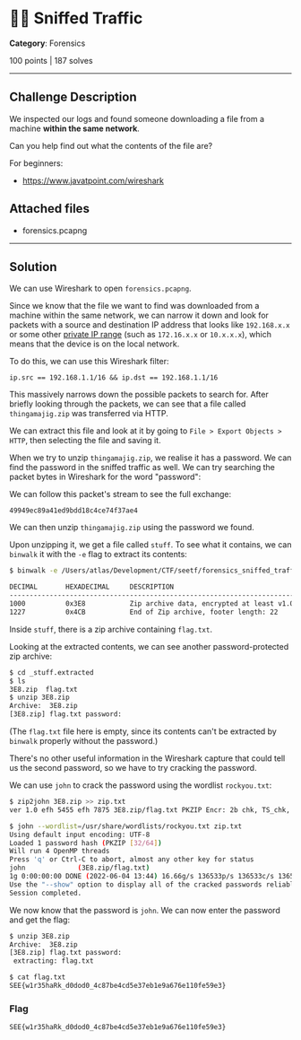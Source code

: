 # 🧑‍🎓 Sniffed Traffic

**Category**: Forensics

100 points | 187 solves

----

## Challenge Description

We inspected our logs and found someone downloading a file from a machine **within the same network**.

Can you help find out what the contents of the file are?

For beginners:

* https://www.javatpoint.com/wireshark

## Attached files

* forensics.pcapng

----

## Solution

We can use Wireshark to open `forensics.pcapng`.

Since we know that the file we want to find was downloaded from a machine within the same network, we can narrow it down and look for packets with a source and destination IP address that looks like `192.168.x.x` or some other [private IP range](https://datatracker.ietf.org/doc/html/rfc1918#section-3) (such as `172.16.x.x` or `10.x.x.x`), which means that the device is on the local network.

To do this, we can use this Wireshark filter:

```text
ip.src == 192.168.1.1/16 && ip.dst == 192.168.1.1/16
```

<!--screenshot-->

This massively narrows down the possible packets to search for. After briefly looking through the packets, we can see that a file called `thingamajig.zip` was transferred via HTTP.

We can extract this file and look at it by going to `File > Export Objects > HTTP`, then selecting the file and saving it.

When we try to unzip `thingamajig.zip`, we realise it has a password. We can find the password in the sniffed traffic as well. We can try searching the packet bytes in Wireshark for the word "password":

<!--screenshot-->

We can follow this packet's stream to see the full exchange:

<!--screenshot-->

```text
49949ec89a41ed9bdd18c4ce74f37ae4
```

We can then unzip `thingamajig.zip` using the password we found.

Upon unzipping it, we get a file called `stuff`. To see what it contains, we can `binwalk` it with the `-e` flag to extract its contents:

```sh
$ binwalk -e /Users/atlas/Development/CTF/seetf/forensics_sniffed_traffic/stuff

DECIMAL       HEXADECIMAL     DESCRIPTION
--------------------------------------------------------------------------------
1000          0x3E8           Zip archive data, encrypted at least v1.0 to extract, compressed size: 67, uncompressed size: 55, name: flag.txt
1227          0x4CB           End of Zip archive, footer length: 22
```

Inside `stuff`, there is a zip archive containing `flag.txt`.

Looking at the extracted contents, we can see another password-protected zip archive:

```sh
$ cd _stuff.extracted
$ ls
3E8.zip  flag.txt
$ unzip 3E8.zip
Archive:  3E8.zip
[3E8.zip] flag.txt password:
```

(The `flag.txt` file here is empty, since its contents can't be extracted by `binwalk` properly without the password.)

There's no other useful information in the Wireshark capture that could tell us the second password, so we have to try cracking the password.

We can use `john` to crack the password using the wordlist `rockyou.txt`:

```sh
$ zip2john 3E8.zip >> zip.txt
ver 1.0 efh 5455 efh 7875 3E8.zip/flag.txt PKZIP Encr: 2b chk, TS_chk, cmplen=67, decmplen=55, crc=77D7507A ts=42F2 cs=42f2 type=0

$ john --wordlist=/usr/share/wordlists/rockyou.txt zip.txt
Using default input encoding: UTF-8
Loaded 1 password hash (PKZIP [32/64])
Will run 4 OpenMP threads
Press 'q' or Ctrl-C to abort, almost any other key for status
john             (3E8.zip/flag.txt)     
1g 0:00:00:00 DONE (2022-06-04 13:44) 16.66g/s 136533p/s 136533c/s 136533C/s 123456..whitetiger
Use the "--show" option to display all of the cracked passwords reliably
Session completed.
```

We now know that the password is `john`. We can now enter the password and get the flag:

```sh
$ unzip 3E8.zip
Archive:  3E8.zip
[3E8.zip] flag.txt password:
 extracting: flag.txt                

$ cat flag.txt       
SEE{w1r35haRk_d0dod0_4c87be4cd5e37eb1e9a676e110fe59e3}
```

### Flag

```text
SEE{w1r35haRk_d0dod0_4c87be4cd5e37eb1e9a676e110fe59e3}
```
